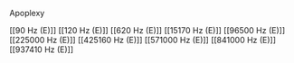 

Apoplexy

[[90 Hz (E)]]
[[120 Hz (E)]]
[[620 Hz (E)]]
[[15170 Hz (E)]]
[[96500 Hz (E)]]
[[225000 Hz (E)]]
[[425160 Hz (E)]]
[[571000 Hz (E)]]
[[841000 Hz (E)]]
[[937410 Hz (E)]]